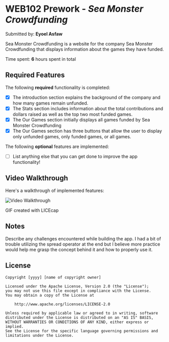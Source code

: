 # WEB102 Prework - _Sea Monster Crowdfunding_

Submitted by: **Eyoel Asfaw**

Sea Monster Crowdfunding is a website for the company Sea Monster Crowdfunding that displays information about the games they have funded.

Time spent: **6** hours spent in total

## Required Features

The following **required** functionality is completed:

- [x] The introduction section explains the background of the company and how many games remain unfunded.
- [x] The Stats section includes information about the total contributions and dollars raised as well as the top two most funded games.
- [x] The Our Games section initially displays all games funded by Sea Monster Crowdfunding
- [x] The Our Games section has three buttons that allow the user to display only unfunded games, only funded games, or all games.

The following **optional** features are implemented:

- [ ] List anything else that you can get done to improve the app functionality!

## Video Walkthrough

Here's a walkthrough of implemented features:

<img src='https://imgur.com/a/63QLYVN' title='Video Walkthrough' width='' alt='Video Walkthrough' />

<!-- Replace this with whatever GIF tool you used! -->

GIF created with LICEcap

<!-- Recommended tools:
[Kap](https://getkap.co/) for macOS
[ScreenToGif](https://www.screentogif.com/) for Windows
[peek](https://github.com/phw/peek) for Linux. -->

## Notes

Describe any challenges encountered while building the app.
I had a bit of trouble utilizing the spread operator at the end but I believe more practice would help me
grasp the concept behind it and how to properly use it.

## License

    Copyright [yyyy] [name of copyright owner]

    Licensed under the Apache License, Version 2.0 (the "License");
    you may not use this file except in compliance with the License.
    You may obtain a copy of the License at

        http://www.apache.org/licenses/LICENSE-2.0

    Unless required by applicable law or agreed to in writing, software
    distributed under the License is distributed on an "AS IS" BASIS,
    WITHOUT WARRANTIES OR CONDITIONS OF ANY KIND, either express or implied.
    See the License for the specific language governing permissions and
    limitations under the License.
